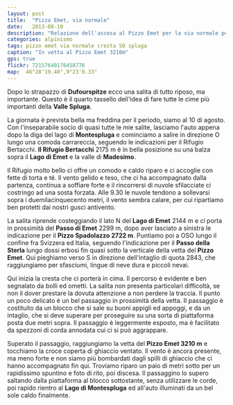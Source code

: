 ```yaml
---
layout: post
title:  "Pizzo Emet, via normale"
date:   2013-08-10
description: "Relazione dell'ascesa al Pizzo Emet per la via normale per la cresta SO"
categories: alpinismo
tags: pizzo emet via normale cresta SO spluga
caption: "In vetta al Pizzo Emet 3210m"
gps: true
flickr: 72157640176458776
map:  46°28'19.40",9°23'8.33"
---
```


Dopo lo strapazzo di **Dufourspitze** ecco una salita di tutto riposo, ma importante. Questo è il quarto tassello dell'idea di fare tutte le cime più importanti della **Valle Spluga**.

La giornata è prevista bella ma freddina per il periodo, siamo al 10 di agosto. Con l'inseparabile socio di quasi tutte le mie salite, lasciamo l'auto appena dopo la diga del lago di **Montespluga** e cominciamo a salire in direzione O lungo una comoda carrareccia, seguendo le indicazioni per il Rifugio Bertacchi. **Il Rifugio Bertacchi** 2175 m è in bella posizione su una balza sopra il **Lago di Emet** e la valle di **Madesimo**. 

Il Rifugio molto bello ci offre un comodo e caldo riparo e ci accoglie con fette di torta e té. Il vento gelido e teso, che ci ha accompagnato dalla partenza, continua a soffiare forte e  il rincorrersi di nuvole sfilacciate ci costringo  ad una sosta forzata. Alle 9.30 le nuvole tendono a sollevarsi sopra i duemilacinquecento metri, il vento sembra calare, per cui ripartiamo ben protetti dai nostri gusci antivento.

La salita riprende costeggiando il lato N del **Lago di Emet** 2144 m e ci porta in prossimità del **Passo di Emet** 2299 m, dopo aver lasciato a sinistra le indicazione per il **Pizzo Spadolazzo 2722 m**. Puntiamo poi a OSO lungo il confine fra Svizzera ed Italia, seguendo l'indicazione per il **Passo della Sterla** lungo dossi erbosi fin quasi sotto la verticale della vetta del **Pizzo Emet**. Qui pieghiamo verso S in direzione dell'intaglio di quota 2843, che raggiungiamo per sfasciumi, lingue di neve dura e piccoli nevai.

Qui inizia la cresta che ci porterà in cima. Il percorso è evidente e ben segnalato da bolli ed ometti. La salita non presenta particolari difficoltà, se non il dover prestare la dovuta attenzione a non perdere la traccia. Il punto un poco delicato  è un bel passaggio in prossimità della vetta. Il passaggio è costituito da un blocco che si sale su buoni appigli ed appoggi, e da un intaglio, che si deve superare per proseguire su una sorta di piattaforma posta due metri sopra. Il passaggio è leggermente esposto, ma è facilitato da spezzoni di corda annodata cui ci si può aggrappare.

Superato il passaggio, raggiungiamo la vetta del **Pizzo Emet 3210 m** e tocchiamo la croce coperta di ghiaccio ventato. Il vento è ancora presente, ma meno forte e non siamo più bombardati dagli spilli di ghiaccio che ci hanno accompagnato fin qui. Troviamo riparo un paio di metri sotto per un rapidissimo spuntino e foto di rito, poi discesa. Il passaggino lo supero saltando dalla piattaforma al blocco sottostante, senza utilizzare le corde, poi rapido rientro al **Lago di Montespluga** ed all'auto illuminati da un bel sole caldo finalmente.


